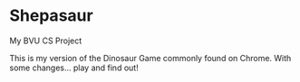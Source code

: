 # Shepasaur
My BVU CS Project

This is my version of the Dinosaur Game commonly found on Chrome. With some changes... play and find out!
